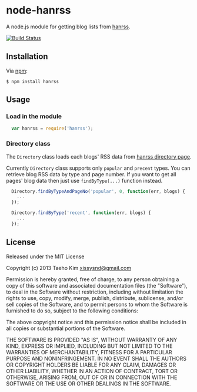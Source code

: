 # node-hanrss

A node.js module for getting blog lists from [hanrss](http://www.hanrss).

[![Build Status](https://travis-ci.org/xissy/node-hanrss.png?branch=master)](https://travis-ci.org/xissy/node-hanrss)


## Installation

Via [npm](https://npmjs.org):

    $ npm install hanrss
  

## Usage

### Load in the module
```javascript
  var hanrss = require('hanrss');
```

### Directory class
The `Directory` class loads each blogs' RSS data from 
[hanrss directory page](http://www.hanrss.com/directory/).

Currently `Directory` class supports only `popular` and `precent` types.
You can retrieve blog RSS data by type and page number. If you want to 
get all pages' blog data then just use `findByType(...)` function instead.

```javascript
  Directory.findByTypeAndPageNo('popular', 0, function(err, blogs) {
    ...
  });

  Directory.findByType('recent', function(err, blogs) {
    ...
  });
```


## License

Released under the MIT License

Copyright (c) 2013 Taeho Kim <xissysnd@gmail.com>

Permission is hereby granted, free of charge, to any person obtaining a copy
of this software and associated documentation files (the "Software"), to deal
in the Software without restriction, including without limitation the rights
to use, copy, modify, merge, publish, distribute, sublicense, and/or sell
copies of the Software, and to permit persons to whom the Software is
furnished to do so, subject to the following conditions:

The above copyright notice and this permission notice shall be included in
all copies or substantial portions of the Software.

THE SOFTWARE IS PROVIDED "AS IS", WITHOUT WARRANTY OF ANY KIND, EXPRESS OR IMPLIED, INCLUDING BUT NOT LIMITED TO THE WARRANTIES OF MERCHANTABILITY, FITNESS FOR A PARTICULAR PURPOSE AND NONINFRINGEMENT. IN NO EVENT SHALL THE AUTHORS OR COPYRIGHT HOLDERS BE LIABLE FOR ANY CLAIM, DAMAGES OR OTHER LIABILITY, WHETHER IN AN ACTION OF CONTRACT, TORT OR OTHERWISE, ARISING FROM, OUT OF OR IN CONNECTION WITH THE SOFTWARE OR THE USE OR OTHER DEALINGS IN THE SOFTWARE.
